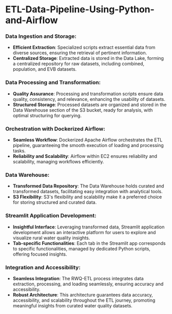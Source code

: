 # ETL-Data-Pipeline-Using-Python-and-Airflow

### Data Ingestion and Storage:

- **Efficient Extraction**: Specialized scripts extract essential data from diverse sources, ensuring the retrieval of pertinent information.
- **Centralized Storage**: Extracted data is stored in the Data Lake, forming a centralized repository for raw datasets, including combined, population, and EVB datasets.

### Data Processing and Transformation:

- **Quality Assurance**: Processing and transformation scripts ensure data quality, consistency, and relevance, enhancing the usability of datasets.
- **Structured Storage**: Processed datasets are organized and stored in the Data Warehouse section of the S3 bucket, ready for analysis, with optimal structuring for querying.

### Orchestration with Dockerized Airflow:

- **Seamless Workflow**: Dockerized Apache Airflow orchestrates the ETL pipeline, guaranteeing the smooth execution of loading and processing tasks.
- **Reliability and Scalability**: Airflow within EC2 ensures reliability and scalability, managing workflows efficiently.

### Data Warehouse:

- **Transformed Data Repository**: The Data Warehouse holds curated and transformed datasets, facilitating easy integration with analytical tools.
- **S3 Flexibility**: S3's flexibility and scalability make it a preferred choice for storing structured and curated data.

### Streamlit Application Development:

- **Insightful Interface**: Leveraging transformed data, Streamlit application development allows an interactive platform for users to explore and visualize rural water quality insights.
- **Tab-specific Functionalities**: Each tab in the Streamlit app corresponds to specific functionalities, managed by dedicated Python scripts, offering focused insights.

### Integration and Accessibility:

- **Seamless Integration**: The RWQ-ETL process integrates data extraction, processing, and loading seamlessly, ensuring accuracy and accessibility.
- **Robust Architecture**: This architecture guarantees data accuracy, accessibility, and scalability throughout the ETL journey, promoting meaningful insights from curated water quality datasets.
